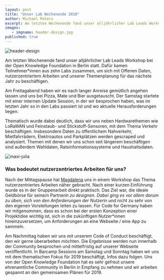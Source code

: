 ```yaml
---
layout: post
title: "Unser Lab Wochenende 2018"
author: Michael Peters
excerpt: Am letzten Wochenende fand unser alljährlicher Lab Leads Workshop bei der Open Knowledge Foundation in Berlin statt. Dafür kamen Teilnehmer*innen aus 10 Labs zusammen, um sich mit Offenen Daten, nutzerzentriertem Arbeiten und unserer Themenplanung für das nächste Jahr zu beschäftigen.
images:
   - imgname: header-design.jpg
published: true
---
```

![header-design](/blog/header-design.jpg)

Am letzten Wochenende fand unser alljährlicher Lab Leads Workshop bei der Open Knowledge Foundation in Berlin statt. Dafür kamen Teilnehmer*innen aus zehn Labs zusammen, um sich mit Offenen Daten, nutzerzentriertem Arbeiten und unserer Themenplanung für das nächste Jahr zu beschäftigen.

Am Freitagabend haben wir es nach langer Anreise gemütlich angehen lassen und uns bei Pizza, Mate und Bier ausgetauscht. Der Samstag startete mit einer internen Update Session, in der wir besprochen haben, was im letzten Jahr so in den Labs passiert ist und wo aktuelle Herausforderungen liegen. 

Thematisch wurde dabei deutlich, dass wir uns neben Hardwarethemen wie LoRaWAN und Feinstaub- und Stickstoff-Sensoren, mit dem Thema Verkehr beschäftigen. Insbesondere Daten zu öffentlichem Nahverkehr, Mietfahrrädern, Elektroautos und Parkplätzen werden gescraped und analysiert. Themen mit denen wir uns schon seit längerem beschäftigen sind außerdem Wahldaten, Ratsinformationssysteme und Haushaltsdaten.

![maxi-julia](/blog/maxi-julia.jpg)

### Was bedeutet nutzerzentriertes Arbeiten für uns?

Nach der Mittagspause hat [Magdalena](https://hellomagda.de/) uns in einem Workshop das Thema nutzerzentriertes Arbeiten näher gebracht. Nach einer kurzen Einführung wurde es in der Gruppenarbeit direkt praktisch. Das Ziel war, die ideale Geldbörse für seine/n Partner*in zu designen. Dabei ging es vor allem darum zu üben, sich von den Anforderungen der Nutzer*in und nicht zu sehr von den eigenen Vorstellungen leiten zu lassen. Für Code for Germany haben wir mitgenommen, dass es schon bei der ersten Konzeption einer Projektidee wichtig ist, sich in die zukünftigen Nutzer*innen hineinzuversetzen, um Anforderungen an eine Webseite / eine App zu sammeln.

Am Nachmittag haben wir uns mit unserem Code of Conduct beschäftigt, den wir gerne überarbeiten möchten. Die Ergebnisse werden nun innerhalb der Community besprochen und mittelfristig auf unserer Webseite veröffentlicht. In Barcamp Sessions am Samstag und Sonntag haben wir uns mit dem thematischen Fokus für 2019 beschäftigt, Infos dazu folgen. Uns von der Open Knowledge Foundation hat es sehr gefreut unsere ehrenamtliche Community in Berlin in Empfang zu nehmen und wir arbeiten gespannt an den gemeinsamen Plänen für 2019.  
